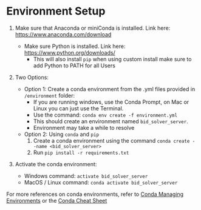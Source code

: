 # Environment Setup

1. Make sure that Anaconda or miniConda is installed. Link here: https://www.anaconda.com/download
    - Make sure Python is installed. Link here: https://www.python.org/downloads/
        - This will also install `pip` when using custom install make sure to add Python to PATH for all Users
2. Two Options:
    - Option 1: Create a conda environment from the .yml files provided in `/environment` folder:
        - If you are running windows, use the Conda Prompt, on Mac or Linux you can just use the Terminal.
        - Use the command: `conda env create -f environment.yml`
        - This should create an environment named `bid_solver_server`. 
        - Environment may take a while to resolve
    - Option 2: Using `conda` and `pip`
        1. Create a conda environment using the command `conda create --name <bid_solver_server>`
        2. Run `pip install -r requirements.txt`
        
3. Activate the conda environment:
    - Windows command: `activate bid_solver_server` 
    - MacOS / Linux command: `conda activate bid_solver_server`

For more references on conda environments, refer to [Conda Managing Environments](https://docs.conda.io/projects/conda/en/latest/user-guide/tasks/manage-environments.html) or the [Conda Cheat Sheet](https://docs.conda.io/projects/conda/en/4.6.0/_downloads/52a95608c49671267e40c689e0bc00ca/conda-cheatsheet.pdf)